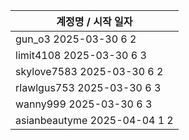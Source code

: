 | 계정명 / 시작 일자|
|--------|
| gun_o3 2025-03-30 6 2 |
| limit4108 2025-03-30 6 3 |
| skylove7583 2025-03-30 6 2 |
| rlawlgus753 2025-03-30 6 3 |
| wanny999 2025-03-30 6 3 |
| asianbeautyme 2025-04-04 1 2 |
